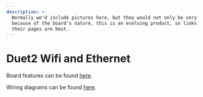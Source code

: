 ```yaml
---
description: >-
  Normally we'd include pictures here, but they would not only be very large
  because of the board's nature, this is an evolving product, so links back to
  their pages are best.
---
```


# Duet2 Wifi and Ethernet

Board features can be found [here](https://duet3d.dozuki.com/Wiki/Hardware_Overview).

Wiring diagrams can be found [here](https://duet3d.dozuki.com/Wiki/Duet_Wiring_Diagrams).

